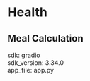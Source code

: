 # Health

## Meal Calculation  <br />
sdk: gradio <br />
sdk_version: 3.34.0 <br />
app_file: app.py <br />
